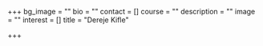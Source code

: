 +++
bg_image = ""
bio = ""
contact = []
course = ""
description = ""
image = ""
interest = []
title = "Dereje Kifle"

+++
